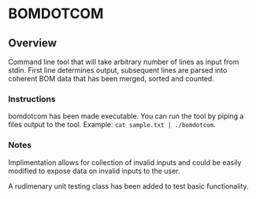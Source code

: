 # BOMDOTCOM

## Overview
Command line tool that will take arbitrary number of lines as input
from stdin. First line determines output, subsequent lines are parsed into
coherent BOM data that has been merged, sorted and counted.

### Instructions
bomdotcom has been made executable. You can run the tool by piping a files output to
the tool. Example: `cat sample.txt | ./bomdotcom`.

### Notes
Implimentation allows for collection of invalid inputs and could be easily modified to expose data on invalid inputs to the user. 

A rudimenary unit testing class has been added to test basic functionality.